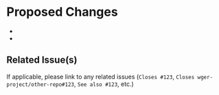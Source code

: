 # Proposed Changes

-
-

## Related Issue(s)

If applicable, please link to any related issues (`Closes #123`,
`Closes wger-project/other-repo#123`, `See also #123`, etc.)

